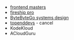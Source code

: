 - [frontend masters](https://frontendmasters.com/my-account/subscription/)
- [fireship pro](https://fireship.io/pro)
- [ByteByteGo systems design](https://bytebytego.com/courses/system-design-interview/distributed-message-queue)
- [topenddevs](https://topenddevs.com/dashboard) - cancel
- KodeKloud
- ACloudGuru
